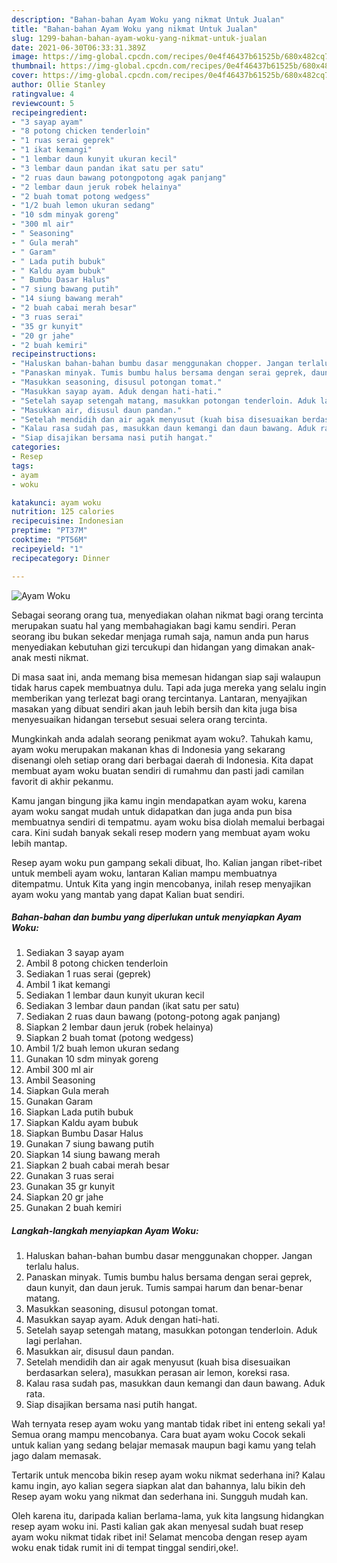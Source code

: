 ```yaml
---
description: "Bahan-bahan Ayam Woku yang nikmat Untuk Jualan"
title: "Bahan-bahan Ayam Woku yang nikmat Untuk Jualan"
slug: 1299-bahan-bahan-ayam-woku-yang-nikmat-untuk-jualan
date: 2021-06-30T06:33:31.389Z
image: https://img-global.cpcdn.com/recipes/0e4f46437b61525b/680x482cq70/ayam-woku-foto-resep-utama.jpg
thumbnail: https://img-global.cpcdn.com/recipes/0e4f46437b61525b/680x482cq70/ayam-woku-foto-resep-utama.jpg
cover: https://img-global.cpcdn.com/recipes/0e4f46437b61525b/680x482cq70/ayam-woku-foto-resep-utama.jpg
author: Ollie Stanley
ratingvalue: 4
reviewcount: 5
recipeingredient:
- "3 sayap ayam"
- "8 potong chicken tenderloin"
- "1 ruas serai geprek"
- "1 ikat kemangi"
- "1 lembar daun kunyit ukuran kecil"
- "3 lembar daun pandan ikat satu per satu"
- "2 ruas daun bawang potongpotong agak panjang"
- "2 lembar daun jeruk robek helainya"
- "2 buah tomat potong wedgess"
- "1/2 buah lemon ukuran sedang"
- "10 sdm minyak goreng"
- "300 ml air"
- " Seasoning"
- " Gula merah"
- " Garam"
- " Lada putih bubuk"
- " Kaldu ayam bubuk"
- " Bumbu Dasar Halus"
- "7 siung bawang putih"
- "14 siung bawang merah"
- "2 buah cabai merah besar"
- "3 ruas serai"
- "35 gr kunyit"
- "20 gr jahe"
- "2 buah kemiri"
recipeinstructions:
- "Haluskan bahan-bahan bumbu dasar menggunakan chopper. Jangan terlalu halus."
- "Panaskan minyak. Tumis bumbu halus bersama dengan serai geprek, daun kunyit, dan daun jeruk. Tumis sampai harum dan benar-benar matang."
- "Masukkan seasoning, disusul potongan tomat."
- "Masukkan sayap ayam. Aduk dengan hati-hati."
- "Setelah sayap setengah matang, masukkan potongan tenderloin. Aduk lagi perlahan."
- "Masukkan air, disusul daun pandan."
- "Setelah mendidih dan air agak menyusut (kuah bisa disesuaikan berdasarkan selera), masukkan perasan air lemon, koreksi rasa."
- "Kalau rasa sudah pas, masukkan daun kemangi dan daun bawang. Aduk rata."
- "Siap disajikan bersama nasi putih hangat."
categories:
- Resep
tags:
- ayam
- woku

katakunci: ayam woku 
nutrition: 125 calories
recipecuisine: Indonesian
preptime: "PT37M"
cooktime: "PT56M"
recipeyield: "1"
recipecategory: Dinner

---
```



![Ayam Woku](https://img-global.cpcdn.com/recipes/0e4f46437b61525b/680x482cq70/ayam-woku-foto-resep-utama.jpg)

Sebagai seorang orang tua, menyediakan olahan nikmat bagi orang tercinta merupakan suatu hal yang membahagiakan bagi kamu sendiri. Peran seorang ibu bukan sekedar menjaga rumah saja, namun anda pun harus menyediakan kebutuhan gizi tercukupi dan hidangan yang dimakan anak-anak mesti nikmat.

Di masa  saat ini, anda memang bisa memesan hidangan siap saji walaupun tidak harus capek membuatnya dulu. Tapi ada juga mereka yang selalu ingin memberikan yang terlezat bagi orang tercintanya. Lantaran, menyajikan masakan yang dibuat sendiri akan jauh lebih bersih dan kita juga bisa menyesuaikan hidangan tersebut sesuai selera orang tercinta. 



Mungkinkah anda adalah seorang penikmat ayam woku?. Tahukah kamu, ayam woku merupakan makanan khas di Indonesia yang sekarang disenangi oleh setiap orang dari berbagai daerah di Indonesia. Kita dapat membuat ayam woku buatan sendiri di rumahmu dan pasti jadi camilan favorit di akhir pekanmu.

Kamu jangan bingung jika kamu ingin mendapatkan ayam woku, karena ayam woku sangat mudah untuk didapatkan dan juga anda pun bisa membuatnya sendiri di tempatmu. ayam woku bisa diolah memalui berbagai cara. Kini sudah banyak sekali resep modern yang membuat ayam woku lebih mantap.

Resep ayam woku pun gampang sekali dibuat, lho. Kalian jangan ribet-ribet untuk membeli ayam woku, lantaran Kalian mampu membuatnya ditempatmu. Untuk Kita yang ingin mencobanya, inilah resep menyajikan ayam woku yang mantab yang dapat Kalian buat sendiri.

<!--inarticleads1-->

##### Bahan-bahan dan bumbu yang diperlukan untuk menyiapkan Ayam Woku:

1. Sediakan 3 sayap ayam
1. Ambil 8 potong chicken tenderloin
1. Sediakan 1 ruas serai (geprek)
1. Ambil 1 ikat kemangi
1. Sediakan 1 lembar daun kunyit ukuran kecil
1. Sediakan 3 lembar daun pandan (ikat satu per satu)
1. Sediakan 2 ruas daun bawang (potong-potong agak panjang)
1. Siapkan 2 lembar daun jeruk (robek helainya)
1. Siapkan 2 buah tomat (potong wedgess)
1. Ambil 1/2 buah lemon ukuran sedang
1. Gunakan 10 sdm minyak goreng
1. Ambil 300 ml air
1. Ambil  Seasoning
1. Siapkan  Gula merah
1. Gunakan  Garam
1. Siapkan  Lada putih bubuk
1. Siapkan  Kaldu ayam bubuk
1. Siapkan  Bumbu Dasar Halus
1. Gunakan 7 siung bawang putih
1. Siapkan 14 siung bawang merah
1. Siapkan 2 buah cabai merah besar
1. Gunakan 3 ruas serai
1. Gunakan 35 gr kunyit
1. Siapkan 20 gr jahe
1. Gunakan 2 buah kemiri




<!--inarticleads2-->

##### Langkah-langkah menyiapkan Ayam Woku:

1. Haluskan bahan-bahan bumbu dasar menggunakan chopper. Jangan terlalu halus.
1. Panaskan minyak. Tumis bumbu halus bersama dengan serai geprek, daun kunyit, dan daun jeruk. Tumis sampai harum dan benar-benar matang.
1. Masukkan seasoning, disusul potongan tomat.
1. Masukkan sayap ayam. Aduk dengan hati-hati.
1. Setelah sayap setengah matang, masukkan potongan tenderloin. Aduk lagi perlahan.
1. Masukkan air, disusul daun pandan.
1. Setelah mendidih dan air agak menyusut (kuah bisa disesuaikan berdasarkan selera), masukkan perasan air lemon, koreksi rasa.
1. Kalau rasa sudah pas, masukkan daun kemangi dan daun bawang. Aduk rata.
1. Siap disajikan bersama nasi putih hangat.




Wah ternyata resep ayam woku yang mantab tidak ribet ini enteng sekali ya! Semua orang mampu mencobanya. Cara buat ayam woku Cocok sekali untuk kalian yang sedang belajar memasak maupun bagi kamu yang telah jago dalam memasak.

Tertarik untuk mencoba bikin resep ayam woku nikmat sederhana ini? Kalau kamu ingin, ayo kalian segera siapkan alat dan bahannya, lalu bikin deh Resep ayam woku yang nikmat dan sederhana ini. Sungguh mudah kan. 

Oleh karena itu, daripada kalian berlama-lama, yuk kita langsung hidangkan resep ayam woku ini. Pasti kalian gak akan menyesal sudah buat resep ayam woku nikmat tidak ribet ini! Selamat mencoba dengan resep ayam woku enak tidak rumit ini di tempat tinggal sendiri,oke!.

